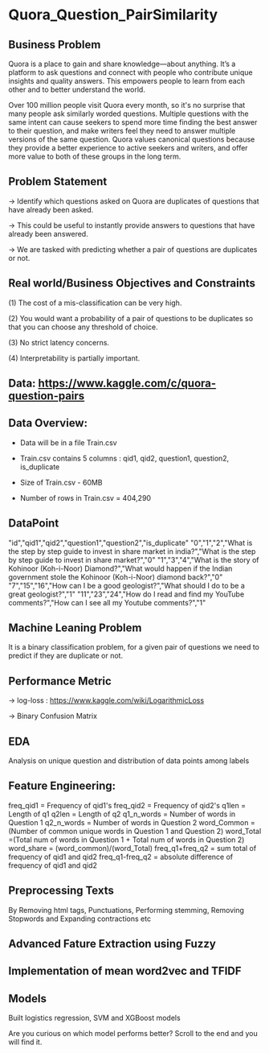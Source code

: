 # Quora_Question_PairSimilarity

## Business Problem 

Quora is a place to gain and share knowledge—about anything. It’s a platform to ask questions and connect with people who contribute unique insights and quality answers. This empowers people to learn from each other and to better understand the world.

Over 100 million people visit Quora every month, so it's no surprise that many people ask similarly worded questions. Multiple questions with the same intent can cause seekers to spend more time finding the best answer to their question, and make writers feel they need to answer
multiple versions of the same question. Quora values canonical questions because they provide a better experience to active seekers and writers, and offer more value to both of these groups in the long term.

## Problem Statement 

-> Identify which questions asked on Quora are duplicates of questions that have already been asked.

-> This could be useful to instantly provide answers to questions that have already been answered.

-> We are tasked with predicting whether a pair of questions are duplicates or not.

## Real world/Business Objectives and Constraints

(1) The cost of a mis-classification can be very high.

(2) You would want a probability of a pair of questions to be duplicates so that you can choose any threshold of choice.

(3) No strict latency concerns.

(4) Interpretability is partially important.

## Data:  https://www.kaggle.com/c/quora-question-pairs

## Data Overview:  

- Data will be in a file Train.csv

- Train.csv contains 5 columns : qid1, qid2, question1, question2, is_duplicate

- Size of Train.csv - 60MB

- Number of rows in Train.csv = 404,290

## DataPoint

"id","qid1","qid2","question1","question2","is_duplicate"
"0","1","2","What is the step by step guide to invest in share market in india?","What is the step by step guide to invest in share market?","0"
"1","3","4","What is the story of Kohinoor (Koh-i-Noor) Diamond?","What would happen if the Indian government stole the Kohinoor (Koh-i-Noor) diamond back?","0"
"7","15","16","How can I be a good geologist?","What should I do to be a great geologist?","1"
"11","23","24","How do I read and find my YouTube comments?","How can I see all my Youtube comments?","1"

## Machine Leaning Problem

It is a binary classification problem, for a given pair of questions we need to predict if they are duplicate or not.

## Performance Metric 

-> log-loss : https://www.kaggle.com/wiki/LogarithmicLoss

-> Binary Confusion Matrix

## EDA 

Analysis on unique question and distribution of data points among labels

## Feature Engineering:

freq_qid1 = Frequency of qid1's
freq_qid2 = Frequency of qid2's
q1len = Length of q1
q2len = Length of q2
q1_n_words = Number of words in Question 1
q2_n_words = Number of words in Question 2
word_Common = (Number of common unique words in Question 1 and Question 2)
word_Total =(Total num of words in Question 1 + Total num of words in Question 2)
word_share = (word_common)/(word_Total)
freq_q1+freq_q2 = sum total of frequency of qid1 and qid2
freq_q1-freq_q2 = absolute difference of frequency of qid1 and qid2

## Preprocessing Texts

By Removing html tags, Punctuations, Performing stemming, Removing Stopwords and Expanding contractions etc

## Advanced Fature Extraction using Fuzzy

## Implementation of mean word2vec and TFIDF

## Models

Built logistics regression, SVM and XGBoost models

Are you curious on which model performs better? Scroll to the end and you will find it.










